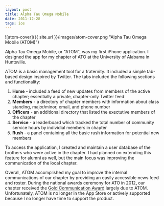 ```yaml
---
layout: post
title: Alpha Tau Omega Mobile
date: 2011-12-28 
tags: ios
---
```


![atom-cover]({{ site.url }}/images/atom-cover.png "Alpha Tau Omega Mobile (ATOM)")

Alpha Tau Omega Mobile, or "ATOM", was my first iPhone application. I designed the app for my chapter of ATO at the University of Alabama in Huntsville.

ATOM is a basic management tool for a fraternity. It included a simple tab-based design inspired by Twitter. The tabs included the following sections and functionality:

1. **Home** - included a feed of new updates from members of the active chapter; essentially a private, chapter-only Twitter feed
2. **Members** - a directory of chapter members with information about class standing, major/minor, email, and phone number
3. **Officers** - an additional directory that listed the exectutive members of the chapter
4. **Service** - a leaderboard which tracked the total number of community service hours by individial members in chapter
5. **Rush** - a panel containing all the basic rush information for potential new members

To access the application, I created and maintain a user database of the brothers who were active in the chapter. I had planned on extending this feature for alumni as well, but the main focus was improving the communication of the local chapter.

Overall, ATOM accomplished my goal to improve the internal communications of our chapter by providing an easily accessible news feed and roster. During the national awards ceremony for ATO in 2012, our chapter received the [Gold Communication Award](http://www.ato.org/alphatauomega/awards_scholarships/otherawards.aspx) largely due to ATOM. Unfortunately, ATOM is no longer in the App Store or actively supported because I no longer have time to support the product.